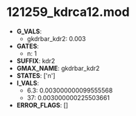 # 121259_kdrca12.mod

- **G_VALS**:
  - gkdrbar_kdr2: 0.003
- **GATES**:
  - n: 1
- **SUFFIX**: kdr2
- **GMAX_NAME**: gkdrbar_kdr2
- **STATES**: ['n']
- **I_VALS**:
  - 6.3: 0.003000000099555568
  - 37: 0.003000000225503661
- **ERROR_FLAGS**: []
